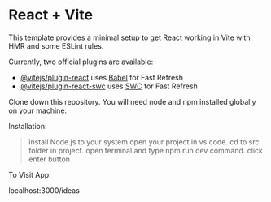 # React + Vite

This template provides a minimal setup to get React working in Vite with HMR and some ESLint rules.

Currently, two official plugins are available:

- [@vitejs/plugin-react](https://github.com/vitejs/vite-plugin-react/blob/main/packages/plugin-react/README.md) uses [Babel](https://babeljs.io/) for Fast Refresh
- [@vitejs/plugin-react-swc](https://github.com/vitejs/vite-plugin-react-swc) uses [SWC](https://swc.rs/) for Fast Refresh

Clone down this repository. You will need node and npm installed globally on your machine.

Installation:

> install Node.js to your system
> open your project in vs code.
> cd to src folder in project.
> open terminal and type npm run dev command.
> click enter button

To Visit App:

localhost:3000/ideas
